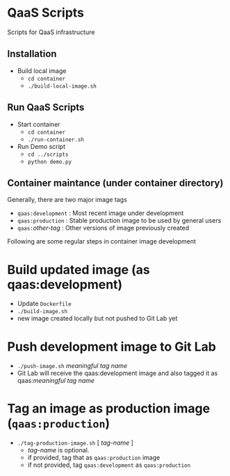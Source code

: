 # QaaS Scripts
Scripts for QaaS infrastructure

## Installation
- Build local image
  - `cd container`
  - `./build-local-image.sh`

## Run QaaS Scripts
- Start container
  - `cd container`
  - `./run-container.sh` 
- Run Demo script
  - `cd ../scripts`
  - `python demo.py`
## Container maintance (under container directory)
Generally, there are two major image tags
- `qaas:development` : Most recent image under development
- `qaas:production` : Stable production image to be used by general users
- `qaas:`_other-tag_ : Other versions of image previously created

Following are some regular steps in container image development
# Build updated image (as qaas:development)
  - Update `Dockerfile`
  - `./build-image.sh`
  - new image created locally but not pushed to Git Lab yet
# Push development image to Git Lab
  - `./push-image.sh` _meaningful tag name_
  - Git Lab will receive the qaas:development image and also tagged it as qaas:_meaningful tag name_
# Tag an image as production image (`qaas:production`)
  - `./tag-production-image.sh` [ _tag-name_ ]
    - _tag-name_ is optional.
    - if provided, tag that as `qaas:production` image
    - if not provided, tag `qaas:development` as `qaas:production`
